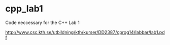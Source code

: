cpp_lab1
========

Code neccessary for the C++ Lab 1

http://www.csc.kth.se/utbildning/kth/kurser/DD2387/cprog14/labbar/lab1.pdf
